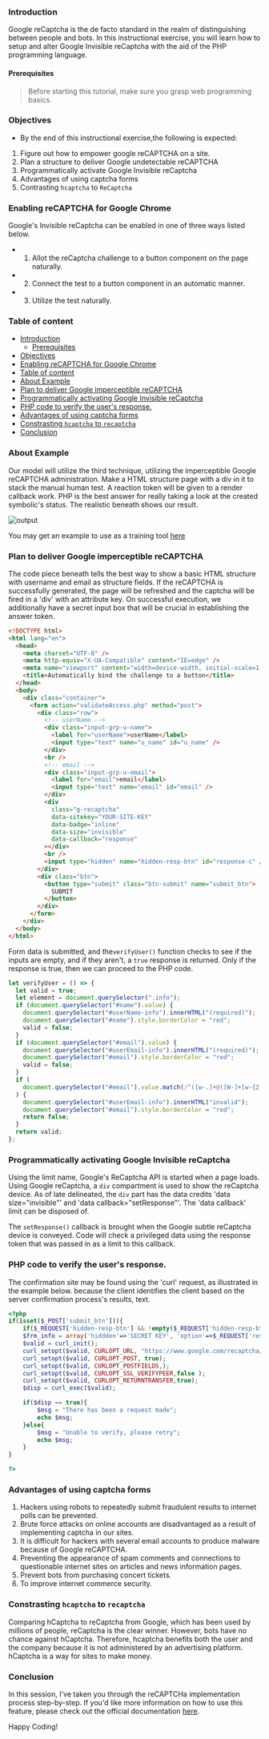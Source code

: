 ### Introduction

Google reCaptcha is the de facto standard in the realm of distinguishing between people and bots. In this instructional exercise, you will learn how to setup and alter Google Invisible reCaptcha with the aid of the PHP programming language.

#### Prerequisites

> Before starting this tutorial, make sure you grasp web programming basics.

### Objectives

- By the end of this instructional exercise,the following is expected:

1. Figure out how to empower google reCAPTCHA on a site.
2. Plan a structure to deliver Google undetectable reCAPTCHA
3. Programmatically activate Google Invisible reCaptcha
4. Advantages of using captcha forms
5. Contrasting `hcaptcha` to `ReCaptcha`

### Enabling reCAPTCHA for Google Chrome

Google's Invisible reCaptcha can be enabled in one of three ways listed below.

- 1. Allot the reCaptcha challenge to a button component on the page naturally.
- 2. Connect the test to a button component in an automatic manner.
- 3. Utilize the test naturally.

### Table of content

- [Introduction](#introduction)
  - [Prerequisites](#prerequisites)
- [Objectives](#objectives)
- [Enabling reCAPTCHA for Google Chrome](#enabling-recaptcha-for-google-chrome)
- [Table of content](#table-of-content)
- [About Example](#about-example)
- [Plan to deliver Google imperceptible reCAPTCHA](#plan-to-deliver-google-imperceptible-recaptcha)
- [Programmatically activating Google Invisible reCaptcha](#programmatically-activating-google-invisible-recaptcha)
- [PHP code to verify the user's response.](#php-code-to-verify-the-users-response)
- [Advantages of using captcha forms](#advantages-of-using-captcha-forms)
- [Constrasting `hcaptcha` to `recaptcha`](#constrasting-hcaptcha-to-recaptcha)
- [Conclusion](#conclusion)

### About Example

Our model will utilize the third technique, utilizing the imperceptible Google reCAPTCHA administration. Make a HTML structure page with a div in it to stack the manual human test. A reaction token will be given to a render callback work. PHP is the best answer for really taking a look at the created symbolic's status. The realistic beneath shows our result.

![output](/engineering-education/invisible-google-recaptcha-in-a-website/output.png)

You may get an example to use as a training tool [here](https://github.com/EssyG10/invisible-google-recaptcha)

### Plan to deliver Google imperceptible reCAPTCHA

The code piece beneath tells the best way to show a basic HTML structure with username and email as structure fields. If the reCAPTCHA is successfully generated, the page will be refreshed and the captcha will be fired in a 'div' with an attribute key. On successful execution, we additionally have a secret input box that will be crucial in establishing the answer token.

```html
<!DOCTYPE html>
<html lang="en">
  <head>
    <meta charset="UTF-8" />
    <meta http-equiv="X-UA-Compatible" content="IE=edge" />
    <meta name="viewport" content="width=device-width, initial-scale=1.0" />
    <title>Automatically bind the challenge to a button</title>
  </head>
  <body>
    <div class="container">
      <form action="validateAccess.php" method="post">
        <div class="row">
          <!-- userName -->
          <div class="input-grp-u-name">
            <label for="userName">userName</label>
            <input type="text" name="u_name" id="u_name" />
          </div>
          <br />
          <!-- email -->
          <div class="input-grp-u-email">
            <label for="email">email</label>
            <input type="text" name="email" id="email" />
          </div>
          <div
            class="g-recaptcha"
            data-sitekey="YOUR-SITE-KEY"
            data-badge="inline"
            data-size="invisible"
            data-callback="response"
          ></div>
          <br />
          <input type="hidden" name="hidden-resp-btn" id="response-c" />
        </div>
        <div class="btn">
          <button type="submit" class="btn-submit" name="submit_btn">
            SUBMIT
          </button>
        </div>
      </form>
    </div>
  </body>
</html>
```

Form data is submitted, and the`verifyUser()` function checks to see if the inputs are empty, and if they aren't, a `true` response is returned. Only if the response is true, then we can proceed to the PHP code.

```javascript
let verifyUser = () => {
  let valid = true;
  let element = document.querySelector(".info");
  if (document.querySelector("#name").value) {
    document.querySelector("#userName-info").innerHTML("(required)");
    document.querySelector("#name").style.borderColor = "red";
    valid = false;
  }
  if (document.querySelector("#email").value) {
    document.querySelector("#userEmail-info").innerHTML("(required)");
    document.querySelector("#email").style.borderColor = "red";
    valid = false;
  }
  if (
    document.querySelector("#email").value.match(/^([w-.]+@([W-]+[w-{2,4}])?$/)
  ) {
    document.querySelector("#userEmail-info").innerHTML("invalid");
    document.querySelector("#email").style.borderColor = "red";
    return false;
  }
  return valid;
};
```

### Programmatically activating Google Invisible reCaptcha

Using the limit name, Google's ReCaptcha API is started when a page loads. Using Google reCaptcha, a `div` compartment is used to show the reCaptcha device. As of late delineated, the `div` part has the data credits 'data size="invisible"' and 'data callback="setResponse"'. The 'data callback' limit can be disposed of.

The `setResponse()` callback is brought when the Google subtle reCaptcha device is conveyed. Code will check a privileged data using the response token that was passed in as a limit to this callback.

### PHP code to verify the user's response.

The confirmation site may be found using the 'curl' request, as illustrated in the example below. because the client identifies the client based on the server confirmation process's results, text.

```php
<?php
if(isset($_POST['submit_btn'])){
    if($_REQUEST['hidden-resp-btn'] && !empty($_REQUEST['hidden-resp-btn']){
    $frm_info = array('hiddden'=>'SECRET KEY', 'option'=>$_REQUEST['response']);
    $valid = curl_init();
    curl_setopt($valid, CURLOPT_URL, "https://www.google.com/recaptcha/api/siteverify");
    curl_setopt($valid, CURLOPT_POST, true);
    curl_setopt($valid, CURLOPT_POSTFIELDS,);
    curl_setopt($valid, CURLOPT_SSL_VERIFYPEER,false );
    curl_setopt($valid, CURLOPT_RETURNTRANSFER,true);
    $disp = curl_exec($valid);

    if($disp == true){
        $msg = "There has been a request made";
        echo $msg;
    }else{
        $msg = "Unable to verify, please retry";
        echo $msg;
    }
}

?>

```

### Advantages of using captcha forms

1. Hackers using robots to repeatedly submit fraudulent results to internet polls can be prevented.
2. Brute force attacks on online accounts are disadvantaged as a result of implementing captcha in our sites.
3. It is difficult for hackers with several email accounts to produce malware because of Google reCAPTCHA.
4. Preventing the appearance of spam comments and connections to questionable internet sites on articles and news information pages.
5. Prevent bots from purchasing concert tickets.
6. To improve internet commerce security.

### Constrasting `hcaptcha` to `recaptcha`

Comparing hCaptcha to reCaptcha from Google, which has been used by millions of people, reCaptcha is the clear winner. However, bots have no chance against hCaptcha. Therefore, hcaptcha benefits both the user and the company because it is not administered by an advertising platform. hCaptcha is a way for sites to make money.

### Conclusion

In this session, I've taken you through the reCAPTCHa implementation process step-by-step. If you'd like more information on how to use this feature, please check out the official documentation [here](https://developers.google.com/recaptcha/docs/invisible).

Happy Coding!
